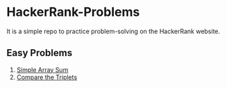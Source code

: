 # HackerRank-Problems
It is a simple repo to practice problem-solving on the HackerRank website.

## Easy Problems
1. [Simple Array Sum](https://www.hackerrank.com/challenges/simple-array-sum/problem?isFullScreen=true)
2. [Compare the Triplets](https://www.hackerrank.com/challenges/compare-the-triplets/problem?isFullScreen=true&h_r=next-challenge&h_v=zen)


